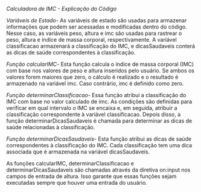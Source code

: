 _Calculadora de IMC - Explicação do Código_

_Variáveis de Estado_-
As variáveis de estado são usadas para armazenar informações que podem ser acessadas e modificadas dentro do código. Nesse caso, as variáveis peso, altura e imc são usadas para rastrear o peso, altura e índice de massa corporal, respectivamente. A variável classificacao armazenará a classificação do IMC, e dicasSaudaveis conterá as dicas de saúde correspondentes à classificação.

_Função calcularIMC_-
Esta função calcula o índice de massa corporal (IMC) com base nos valores de peso e altura inseridos pelo usuário. Se ambos os valores forem maiores que zero, o cálculo é realizado e o resultado é armazenado na variável imc. Caso contrário, imc é definido como zero.

_Função determinarClassificacao_-
Essa função atribui a classificação do IMC com base no valor calculado de imc. As condições são definidas para verificar em qual intervalo o IMC se encaixa e, em seguida, atribuir a classificação correspondente à variável classificacao. Depois disso, a função determinarDicasSaudaveis é chamada para determinar as dicas de saúde relacionadas à classificação.

_Função determinarDicasSaudaveis_-
Esta função atribui as dicas de saúde correspondentes à classificação do IMC. Cada classificação tem uma dica associada que é armazenada na variável dicasSaudaveis.

As funções calcularIMC, determinarClassificacao e determinarDicasSaudaveis são chamadas através da diretiva on:input nos campos de entrada de altura. Isso garante que essas funções sejam executadas sempre que houver uma entrada do usuário.

